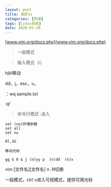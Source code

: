 ```yaml
---
layout: post
title: 用好vi
categories: [网课]
tags: [Linux系统]
date: 2020-01-28
--- 
```


[www.vim.org/docs.php](www.vim.org/docs.php)
>一般模式

>输入模式（i）

hjkl移动

dd，j，esc，u，

：wq sample.txt

:q!

>命令行模式
:进入
```
set (no)环境参数
set all
set nu

8l,3G

移动光标

gg G 0 $ j (n)yy p  (n)dd  (n)x
```
vim [文件名][文件名]
n .N切换

一般模式，ctrl v进入可视模式，提供可用光标
